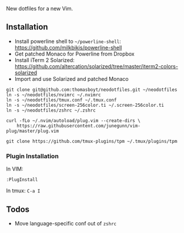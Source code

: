 New dotfiles for a new Vim.

## Installation

* Install powerline shell to `~/powerline-shell`: https://github.com/milkbikis/powerline-shell
* Get patched Monaco for Powerline from Dropbox
* Install iTerm 2 Solarized: https://github.com/altercation/solarized/tree/master/iterm2-colors-solarized
* Import and use Solarized and patched Monaco

```
git clone git@github.com:thomasboyt/neodotfiles.git ~/neodotfiles
ln -s ~/neodotfiles/nvimrc ~/.nvimrc
ln -s ~/neodotfiles/tmux.conf ~/.tmux.conf
ln -s ~/neodotfiles/screen-256color.ti ~/.screen-256color.ti
ln -s ~/neodotfiles/zshrc ~/.zshrc

curl -fLo ~/.nvim/autoload/plug.vim --create-dirs \
    https://raw.githubusercontent.com/junegunn/vim-plug/master/plug.vim

git clone https://github.com/tmux-plugins/tpm ~/.tmux/plugins/tpm
```

### Plugin Installation

In VIM:

```
:PlugInstall
```

In tmux: `C-a I`

## Todos

- Move language-specific conf out of `zshrc`

